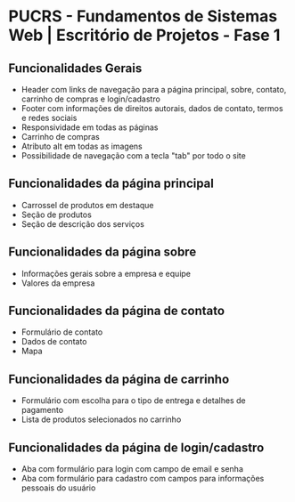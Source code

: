 # PUCRS - Fundamentos de Sistemas Web | Escritório de Projetos - Fase 1

## Funcionalidades Gerais

- Header com links de navegação para a página principal, sobre, contato, carrinho de compras e login/cadastro
- Footer com informações de direitos autorais, dados de contato, termos e redes sociais
- Responsividade em todas as páginas
- Carrinho de compras
- Atributo alt em todas as imagens
- Possibilidade de navegação com a tecla "tab" por todo o site

## Funcionalidades da página principal

- Carrossel de produtos em destaque
- Seção de produtos
- Seção de descrição dos serviços

## Funcionalidades da página sobre

- Informações gerais sobre a empresa e equipe
- Valores da empresa

## Funcionalidades da página de contato

- Formulário de contato
- Dados de contato
- Mapa

## Funcionalidades da página de carrinho

- Formulário com escolha para o tipo de entrega e detalhes de pagamento
- Lista de produtos selecionados no carrinho

## Funcionalidades da página de login/cadastro

- Aba com formulário para login com campo de email e senha
- Aba com formulário para cadastro com campos para informações pessoais do usuário
